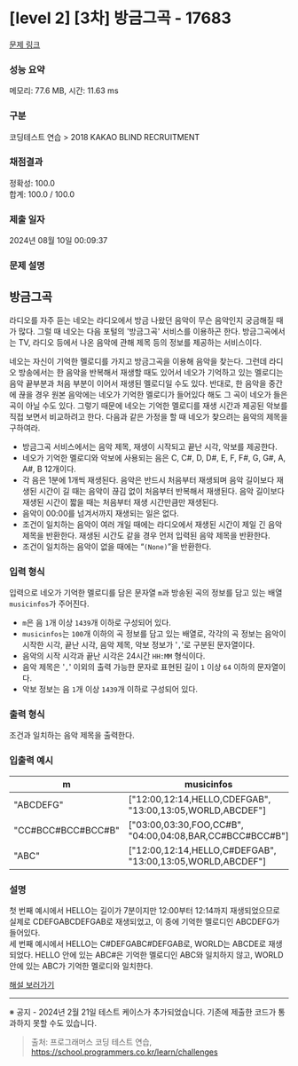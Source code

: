 # [level 2] [3차] 방금그곡 - 17683 

[문제 링크](https://school.programmers.co.kr/learn/courses/30/lessons/17683?language=java) 

### 성능 요약

메모리: 77.6 MB, 시간: 11.63 ms

### 구분

코딩테스트 연습 > 2018 KAKAO BLIND RECRUITMENT

### 채점결과

정확성: 100.0<br/>합계: 100.0 / 100.0

### 제출 일자

2024년 08월 10일 00:09:37

### 문제 설명

<h2>방금그곡</h2>

<p>라디오를 자주 듣는 네오는 라디오에서 방금 나왔던 음악이 무슨 음악인지 궁금해질 때가 많다. 그럴 때 네오는 다음 포털의 '방금그곡' 서비스를 이용하곤 한다. 방금그곡에서는 TV, 라디오 등에서 나온 음악에 관해 제목 등의 정보를 제공하는 서비스이다.</p>

<p>네오는 자신이 기억한 멜로디를 가지고 방금그곡을 이용해 음악을 찾는다. 그런데 라디오 방송에서는 한 음악을 반복해서 재생할 때도 있어서 네오가 기억하고 있는 멜로디는 음악 끝부분과 처음 부분이 이어서 재생된 멜로디일 수도 있다. 반대로, 한 음악을 중간에 끊을 경우 원본 음악에는 네오가 기억한 멜로디가 들어있다 해도 그 곡이 네오가 들은 곡이 아닐 수도 있다. 그렇기 때문에 네오는 기억한 멜로디를 재생 시간과 제공된 악보를 직접 보면서 비교하려고 한다. 다음과 같은 가정을 할 때 네오가 찾으려는 음악의 제목을 구하여라.</p>

<ul>
<li>방금그곡 서비스에서는 음악 제목, 재생이 시작되고 끝난 시각, 악보를 제공한다.</li>
<li>네오가 기억한 멜로디와 악보에 사용되는 음은 C, C#, D, D#, E, F, F#, G, G#, A, A#, B 12개이다.</li>
<li>각 음은 1분에 1개씩 재생된다. 음악은 반드시 처음부터 재생되며 음악 길이보다 재생된 시간이 길 때는 음악이 끊김 없이 처음부터 반복해서 재생된다. 음악 길이보다 재생된 시간이 짧을 때는 처음부터 재생 시간만큼만 재생된다.</li>
<li>음악이 00:00를 넘겨서까지 재생되는 일은 없다.</li>
<li>조건이 일치하는 음악이 여러 개일 때에는 라디오에서 재생된 시간이 제일 긴 음악 제목을 반환한다. 재생된 시간도 같을 경우 먼저 입력된 음악 제목을 반환한다.</li>
<li>조건이 일치하는 음악이 없을 때에는 “<code>(None)</code>”을 반환한다.</li>
</ul>

<h3>입력 형식</h3>

<p>입력으로 네오가 기억한 멜로디를 담은 문자열 <code>m</code>과 방송된 곡의 정보를 담고 있는 배열 <code>musicinfos</code>가 주어진다.</p>

<ul>
<li><code>m</code>은 음 <code>1</code>개 이상 <code>1439</code>개 이하로 구성되어 있다.</li>
<li><code>musicinfos</code>는 <code>100</code>개 이하의 곡 정보를 담고 있는 배열로, 각각의 곡 정보는 음악이 시작한 시각, 끝난 시각, 음악 제목, 악보 정보가 '<code>,</code>'로 구분된 문자열이다.</li>
<li>음악의 시작 시각과 끝난 시각은 24시간 <code>HH:MM</code> 형식이다.</li>
<li>음악 제목은 '<code>,</code>' 이외의 출력 가능한 문자로 표현된 길이 <code>1</code> 이상 <code>64</code> 이하의 문자열이다.</li>
<li>악보 정보는 음 <code>1</code>개 이상 <code>1439</code>개 이하로 구성되어 있다.</li>
</ul>

<h3>출력 형식</h3>

<p>조건과 일치하는 음악 제목을 출력한다.</p>

<h3>입출력 예시</h3>
<table class="table">
        <thead><tr>
<th>m</th>
<th>musicinfos</th>
<th>answer</th>
</tr>
</thead>
        <tbody><tr>
<td>"ABCDEFG"</td>
<td>["12:00,12:14,HELLO,CDEFGAB", "13:00,13:05,WORLD,ABCDEF"]</td>
<td>"HELLO"</td>
</tr>
<tr>
<td>"CC#BCC#BCC#BCC#B"</td>
<td>["03:00,03:30,FOO,CC#B", "04:00,04:08,BAR,CC#BCC#BCC#B"]</td>
<td>"FOO"</td>
</tr>
<tr>
<td>"ABC"</td>
<td>["12:00,12:14,HELLO,C#DEFGAB", "13:00,13:05,WORLD,ABCDEF"]</td>
<td>"WORLD"</td>
</tr>
</tbody>
      </table>
<h3>설명</h3>

<p>첫 번째 예시에서 HELLO는 길이가 7분이지만 12:00부터 12:14까지 재생되었으므로 실제로 CDEFGABCDEFGAB로 재생되었고, 이 중에 기억한 멜로디인 ABCDEFG가 들어있다.<br>
세 번째 예시에서 HELLO는 C#DEFGABC#DEFGAB로, WORLD는 ABCDE로 재생되었다. HELLO 안에 있는 ABC#은 기억한 멜로디인 ABC와 일치하지 않고, WORLD 안에 있는 ABC가 기억한 멜로디와 일치한다.</p>

<p><a href="http://tech.kakao.com/2017/11/14/kakao-blind-recruitment-round-3/" target="_blank" rel="noopener">해설 보러가기</a></p>


<hr>

<p>※ 공지 - 2024년 2월 21일 테스트 케이스가 추가되었습니다. 기존에 제출한 코드가 통과하지 못할 수도 있습니다.</p>


> 출처: 프로그래머스 코딩 테스트 연습, https://school.programmers.co.kr/learn/challenges